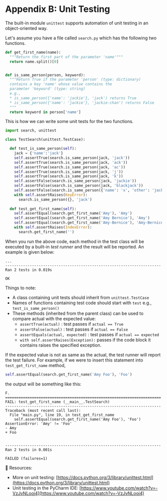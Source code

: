 # Appendix B: Unit Testing

The built-in module `unittest` supports automation of unit testing in an object-oriented way.

Let's assume you have a file called `search.py` which has the following two functions.

```python
def get_first_name(name):
  """Return the first part of the parameter 'name'"""
  return name.split()[0]


def is_same_person(person, keyword):
  """Return True if the parameter 'person' (type: dictionary)
  contains a key 'name' whose value contains the 
  parameter 'keyword' (type: string)
  e.g., 
  * is_same_person({'name': 'jackie'}, 'jack') returns True
  * is_same_person({'name': 'jackie'}, 'jackie-chan') returns False
  """
  return keyword in person['name']
```

This is how we can write some unit tests for the two functions.

```python
import search, unittest

class TestSearch(unittest.TestCase):

  def test_is_same_person(self):
    jack = {'name':'jack'}
    self.assertTrue(search.is_same_person(jack, 'jack'))
    self.assertTrue(search.is_same_person(jack, 'ack'))
    self.assertTrue(search.is_same_person(jack, 'ac'))
    self.assertTrue(search.is_same_person(jack, 'j'))
    self.assertTrue(search.is_same_person(jack, 'k'))
    self.assertFalse(search.is_same_person(jack, 'jackie'))
    self.assertFalse(search.is_same_person(jack, 'blackjack'))
    self.assertFalse(search.is_same_person({'name': 'x', 'other': 'jack'}, 'jack'))
    with self.assertRaises(KeyError):
      search.is_same_person({}, 'jack')
  
  def test_get_first_name(self):
    self.assertEqual(search.get_first_name('Amy'), 'Amy')
    self.assertEqual(search.get_first_name('Amy Bernice'), 'Amy')
    self.assertEqual(search.get_first_name('Amy-Bernice'), 'Amy-Bernice')
    with self.assertRaises(IndexError):
      search.get_first_name('')
```
When you run the above code, each method in the test class will be executed by a built-in _test runner_ and the result will be reported. An example is given below:
```
...
----------------------------------------------------------------------
Ran 2 tests in 0.019s

OK
```

Things to note:
* A class containing unit tests should inherit from `unittest.TestCase`
* Names of functions containing test code should start with `test` e.g., `test_is_same_person()`
* These methods (inherited from the parent class) can be used to compare actual with the expected value:
  * `assertTrue(actual)` : test passes if `actual == True`
  * `assertFalse(actual)` : test passes if `actual == False`
  * `assertEquals(actual, expected)` : test passes if `actual == expected`
  * `with self.assertRaises(Exception):` passes if the code block it contains raises the specified exception.  

If the expected value is not as same as the actual, the test runner will report the test failure. For example, if we were to insert this statement into `test_get_first_name` method,
```python
self.assertEqual(search.get_first_name('Amy Foo'), 'Foo')
```
the output will be something like this:
```
F.
======================================================================
FAIL: test_get_first_name (__main__.TestSearch)
----------------------------------------------------------------------
Traceback (most recent call last):
  File "main.py", line 19, in test_get_first_name
    self.assertEqual(search.get_first_name('Amy Foo'), 'Foo')
AssertionError: 'Amy' != 'Foo'
- Amy
+ Foo


----------------------------------------------------------------------
Ran 2 tests in 0.001s

FAILED (failures=1)
```

:paperclip: Resources:
* More on unit testing: [https://docs.python.org/3/library/unittest.html](https://docs.python.org/3/library/unittest.html)
* Unit testing in the PyCharm IDE: [https://www.youtube.com/watch?v=-VzJvNLooj4](https://www.youtube.com/watch?v=-VzJvNLooj4)
